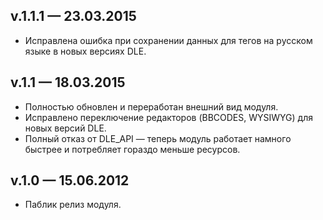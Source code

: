 ## v.1.1.1 — 23.03.2015
- Исправлена ошибка при сохранении данных для тегов на русском языке в новых версиях DLE.

## v.1.1 — 18.03.2015
- Полностью обновлен и переработан внешний вид модуля.
- Исправлено переключение редакторов (BBCODES, WYSIWYG) для новых версий DLE.
- Полный отказ от DLE_API — теперь модуль работает намного быстрее и потребляет гораздо меньше ресурсов.

## v.1.0 — 15.06.2012
- Паблик релиз модуля.